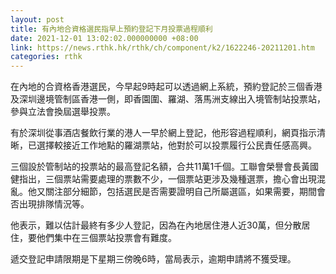 ```yaml
---
layout: post
title: 有內地合資格選民指早上預約登記下月投票過程順利
date: 2021-12-01 13:02:02.000000000 +08:00
link: https://news.rthk.hk/rthk/ch/component/k2/1622246-20211201.htm
categories: rthk
---
```


在內地的合資格香港選民，今早起9時起可以透過網上系統，預約登記於三個香港及深圳邊境管制區香港一側，即香園圍、羅湖、落馬洲支線出入境管制站投票站，參與立法會換屆選舉投票。

有於深圳從事酒店餐飲行業的港人一早於網上登記，他形容過程順利，網頁指示清晰，已選擇較接近工作地點的羅湖票站，他對於可以投票履行公民責任感高興。

三個設於管制站的投票站的最高登記名額，合共11萬1千個。工聯會榮譽會長黃國健指出，三個票站需要處理的票數不少，一個票站更涉及幾種選票，擔心會出現混亂。他又關注部分細節，包括選民是否需要證明自己所屬選區，如果需要，期間會否出現排隊情況等。

他表示，難以估計最終有多少人登記，因為在內地居住港人近30萬，但分散居住，要他們集中在三個票站投票會有難度。

遞交登記申請限期是下星期三傍晚6時，當局表示，逾期申請將不獲受理。
